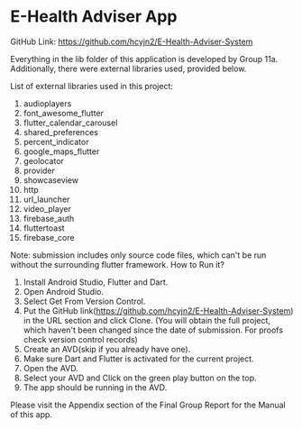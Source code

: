 # E-Health Adviser App

GitHub Link: https://github.com/hcyjn2/E-Health-Adviser-System

Everything in the lib folder of this application is developed by Group 11a.
Additionally, there were external libraries used, provided below.

List of external libraries used in this project:
1. audioplayers
2. font_awesome_flutter
3. flutter_calendar_carousel
4. shared_preferences
5. percent_indicator
6. google_maps_flutter
7. geolocator
8. provider
9. showcaseview
10. http
11. url_launcher
12. video_player
13. firebase_auth
14. fluttertoast
15. firebase_core


Note: submission includes only source code files, which can't be run without the surrounding flutter framework.
How to Run it?
1. Install Android Studio, Flutter and Dart.
2. Open Android Studio.
3. Select Get From Version Control.
4. Put the GitHub link(https://github.com/hcyjn2/E-Health-Adviser-System)
   in the URL section and click Clone. (You will obtain the full project, which haven't been changed since the date of submission.
   For proofs check version control records)
5. Create an AVD(skip if you already have one).
6. Make sure Dart and Flutter is activated for the current project.
7. Open the AVD.
8. Select your AVD and Click on the green play button on the top.
9. The app should be running in the AVD.

Please visit the Appendix section of the Final Group Report for the Manual of this app.